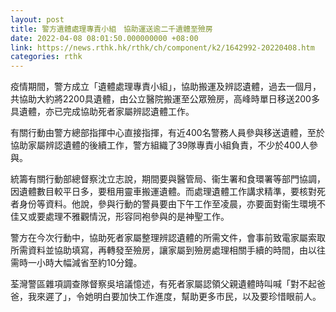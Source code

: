 ```yaml
---
layout: post
title: 警方遺體處理專責小組　協助運送逾二千遺體至殮房
date: 2022-04-08 08:01:50.000000000 +08:00
link: https://news.rthk.hk/rthk/ch/component/k2/1642992-20220408.htm
categories: rthk
---
```


疫情期間，警方成立「遺體處理專責小組」，協助搬運及辨認遺體，過去一個月，共協助大約將2200具遺體，由公立醫院搬運至公眾殮房，高峰時單日移送200多具遺體，亦已完成協助死者家屬辨認遺體工作。

有關行動由警方總部指揮中心直接指揮，有近400名警務人員參與移送遺體，至於協助家屬辨認遺體的後續工作，警方組織了39隊專責小組負責，不少於400人參與。

統籌有關行動部總督察沈立志說，期間要與醫管局、衞生署和食環署等部門協調，因遺體數目較平日多，要租用靈車搬運遺體。而處理遺體工作講求精準，要核對死者身份等資料。他說，參與行動的警員要由下午工作至凌晨，亦要面對衞生環境不佳又或要處理不雅觀情況，形容同袍參與的是神聖工作。

警方在今次行動中，協助死者家屬整理辨認遺體的所需文件，會事前致電家屬索取所需資料並協助填寫，再轉發至殮房，讓家屬到殮房處理相關手續的時間，由以往需時一小時大幅減省至約10分鐘。

荃灣警區雜項調查隊督察吳培議憶述，有死者家屬認領父親遺體時叫喊「對不起爸爸，我來遲了」，令她明白要加快工作進度，幫助更多市民，以及要珍惜眼前人。
